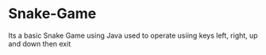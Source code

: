 # Snake-Game
Its a basic Snake Game using Java 
used to operate usiing keys
left, right, up and down then exit
